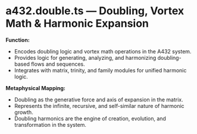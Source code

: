 # a432.double.ts — Doubling, Vortex Math & Harmonic Expansion

**Function:**
- Encodes doubling logic and vortex math operations in the A432 system.
- Provides logic for generating, analyzing, and harmonizing doubling-based flows and sequences.
- Integrates with matrix, trinity, and family modules for unified harmonic logic.

**Metaphysical Mapping:**
- Doubling as the generative force and axis of expansion in the matrix.
- Represents the infinite, recursive, and self-similar nature of harmonic growth.
- Doubling harmonics are the engine of creation, evolution, and transformation in the system. 
